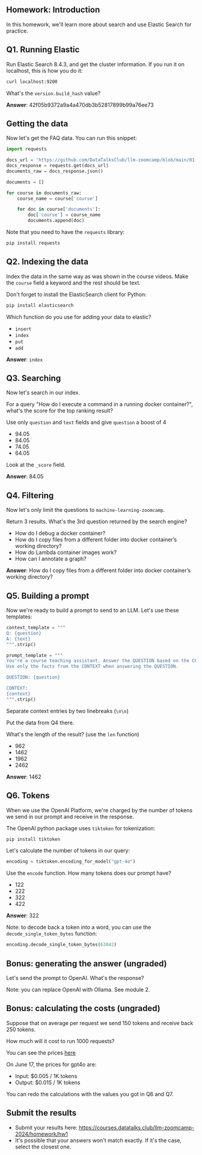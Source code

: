 ## Homework: Introduction

In this homework, we'll learn more about search and use Elastic Search for practice. 

## Q1. Running Elastic 

Run Elastic Search 8.4.3, and get the cluster information. If you run it on localhost, this is how you do it:

```bash
curl localhost:9200
```

What's the `version.build_hash` value?

**Answer**: 42f05b9372a9a4a470db3b52817899b99a76ee73


## Getting the data

Now let's get the FAQ data. You can run this snippet:

```python
import requests 

docs_url = 'https://github.com/DataTalksClub/llm-zoomcamp/blob/main/01-intro/documents.json?raw=1'
docs_response = requests.get(docs_url)
documents_raw = docs_response.json()

documents = []

for course in documents_raw:
    course_name = course['course']

    for doc in course['documents']:
        doc['course'] = course_name
        documents.append(doc)
```

Note that you need to have the `requests` library:

```bash
pip install requests
```

## Q2. Indexing the data

Index the data in the same way as was shown in the course videos. Make the `course` field a keyword and the rest should be text. 

Don't forget to install the ElasticSearch client for Python:

```bash
pip install elasticsearch
```

Which function do you use for adding your data to elastic?

* `insert`
* `index`
* `put`
* `add`

**Answer**: `index`

## Q3. Searching

Now let's search in our index. 

For a query "How do I execute a command in a running docker container?", what's the score for the top ranking result? 

Use only `question` and `text` fields and give `question` a boost of 4

* 94.05
* 84.05
* 74.05
* 64.05

Look at the `_score` field.

**Answer**: 84.05

## Q4. Filtering

Now let's only limit the questions to `machine-learning-zoomcamp`.

Return 3 results. What's the 3rd question returned by the search engine?

* How do I debug a docker container?
* How do I copy files from a different folder into docker container’s working directory?
* How do Lambda container images work?
* How can I annotate a graph?

**Answer**: How do I copy files from a different folder into docker container’s working directory?

## Q5. Building a prompt

Now we're ready to build a prompt to send to an LLM. Let's use these templates:


```python
context_template = """
Q: {question}
A: {text}
""".strip()

prompt_template = """
You're a course teaching assistant. Answer the QUESTION based on the CONTEXT from the FAQ database.
Use only the facts from the CONTEXT when answering the QUESTION.

QUESTION: {question}

CONTEXT:
{context}
""".strip()
```

Separate context entries by two linebreaks (`\n\n`)

Put the data from Q4 there. 

What's the length of the result? (use the `len` function)

* 962
* 1462
* 1962
* 2462

**Answer**: 1462

## Q6. Tokens

When we use the OpenAI Platform, we're charged by the number of 
tokens we send in our prompt and receive in the response.

The OpenAI python package uses `tiktoken` for tokenization:

```bash
pip install tiktoken
```

Let's calculate the number of tokens in our query: 

```python
encoding = tiktoken.encoding_for_model("gpt-4o")
```

Use the `encode` function. How many tokens does our prompt have?

* 122
* 222
* 322
* 422

**Answer**: 322

Note: to decode back a token into a word, you can use the `decode_single_token_bytes` function:

```python
encoding.decode_single_token_bytes(63842)
```

## Bonus: generating the answer (ungraded)

Let's send the prompt to OpenAI. What's the response?  

Note: you can replace OpenAI with Ollama. See module 2.

## Bonus: calculating the costs (ungraded)

Suppose that on average per request we send 150 tokens and receive back 250 tokens.

How much will it cost to run 1000 requests?

You can see the prices [here](https://openai.com/api/pricing/)

On June 17, the prices for gpt4o are:

* Input: $0.005 / 1K tokens
* Output: $0.015 / 1K tokens

You can redo the calculations with the values you got in Q6 and Q7.


## Submit the results

* Submit your results here: https://courses.datatalks.club/llm-zoomcamp-2024/homework/hw1
* It's possible that your answers won't match exactly. If it's the case, select the closest one.
